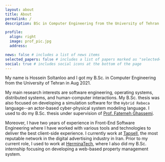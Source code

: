 ```yaml
---
layout: about
title: About
permalink: /
description: BSc in Computer Engineering from the University of Tehran.

profile:
  align: right
  image: prof_pic.jpg
  address:

news: false # includes a list of news items
selected_papers: false # includes a list of papers marked as "selected={true}"
social: true # includes social icons at the bottom of the page
---
```


My name is Hossein Soltanloo and I got my B.Sc. in Computer Engineering from the University of Tehran in Aug 2021.

My main research interests are software engineering, operating systems, distributed systems, and human-computer interactions. My B.Sc. thesis was also focused on developing a simulation software for the `Hybrid Rebeca` language--an actor-based cyber-physical system modeling language. I used to do my B.Sc. thesis under supervision of [Prof. Fatemeh Ghassemi](http://www.fatemehghassemi.ir/).

Moreover, I have two years of experience in Front-End Software Engineering where I have worked with various tools and technologies to deliver the best client-side experience. I currently work at [Tapsell](https://tapsell.ir/en/), the most reputable network in the digital advertising industry in Iran. Prior to my current role, I used to work at [HerminaTech](https://www.linkedin.com/company/herminatech/), where I also did my B.Sc. internship focusing on developing a web-based property management system.
